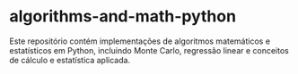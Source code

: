 # algorithms-and-math-python
Este repositório contém implementações de algoritmos matemáticos e estatísticos em Python, incluindo Monte Carlo, regressão linear e conceitos de cálculo e estatística aplicada.
